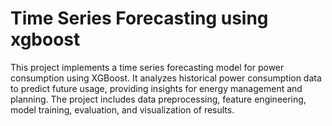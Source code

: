 # Time Series Forecasting using xgboost
This project implements a time series forecasting model for power consumption using XGBoost. It analyzes historical power consumption data to predict future usage, providing insights for energy management and planning. The project includes data preprocessing, feature engineering, model training, evaluation, and visualization of results.

